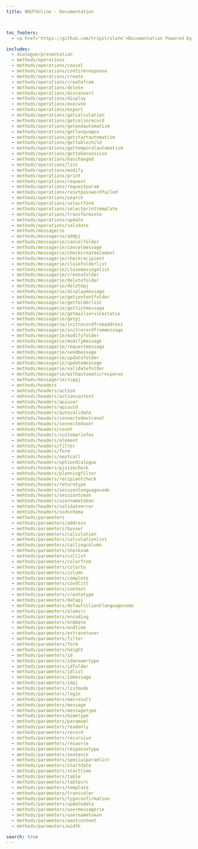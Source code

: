 ```yaml
---
title: NOUTOnline - Documentation



toc_footers:
  - <a href='https://github.com/tripit/slate'>Documentation Powered by Slate</a>

includes:
  - dialogue/presentation
  - methods/operations
  - methods/operations/cancel
  - methods/operations/confirmresponse
  - methods/operations/create
  - methods/operations/createfrom
  - methods/operations/delete
  - methods/operations/disconnect
  - methods/operations/display
  - methods/operations/execute
  - methods/operations/export
  - methods/operations/getcalculation
  - methods/operations/getcolinrecord
  - methods/operations/getendautomatism
  - methods/operations/getlanguages
  - methods/operations/getstartautomatism
  - methods/operations/gettablechild
  - methods/operations/gettemporalautomatism
  - methods/operations/gettokensession
  - methods/operations/haschanged
  - methods/operations/list
  - methods/operations/modify
  - methods/operations/print
  - methods/operations/request
  - methods/operations/requestparam
  - methods/operations/resetpasswordfailed
  - methods/operations/search
  - methods/operations/selectform
  - methods/operations/selectprinttemplate
  - methods/operations/transforminto
  - methods/operations/update
  - methods/operations/validate
  - methods/messagerie
  - methods/messagerie/addpj
  - methods/messagerie/cancelfolder
  - methods/messagerie/cancelmessage
  - methods/messagerie/checkcreateelement
  - methods/messagerie/checkrecipient
  - methods/messagerie/closefolderlist
  - methods/messagerie/closemessagelist
  - methods/messagerie/createfolder
  - methods/messagerie/deletefolder
  - methods/messagerie/deletepj
  - methods/messagerie/displaymessage
  - methods/messagerie/getcontentfolder
  - methods/messagerie/getfolderlist
  - methods/messagerie/getlistmessage
  - methods/messagerie/getmailservicestatus
  - methods/messagerie/getpj
  - methods/messagerie/initrecordfromaddress
  - methods/messagerie/initrecordfrommessage
  - methods/messagerie/modifyfolder
  - methods/messagerie/modifymessage
  - methods/messagerie/requestmessage
  - methods/messagerie/sendmessage
  - methods/messagerie/updatefolder
  - methods/messagerie/updatemessage
  - methods/messagerie/validatefolder
  - methods/messagerie/withautomaticresponse
  - methods/messagerie/zippj
  - methods/headers
  - mehtods/headers/action
  - mehtods/headers/actioncontext
  - mehtods/headers/apiuser
  - mehtods/headers/apiuuid
  - mehtods/headers/autovalidate
  - mehtods/headers/connectedextranet
  - mehtods/headers/connecteduser
  - mehtods/headers/count
  - mehtods/headers/customerinfos
  - mehtods/headers/element
  - mehtods/headers/filter
  - mehtods/headers/form
  - mehtods/headers/nextcall
  - mehtods/headers/optiondialogue
  - mehtods/headers/pjsizecheck
  - mehtods/headers/planningfilter
  - mehtods/headers/recipientcheck
  - mehtods/headers/returntype
  - mehtods/headers/sessionlanguagecode
  - mehtods/headers/sessiontoken
  - mehtods/headers/usernametoken
  - mehtods/headers/validateerror
  - mehtods/headers/xsdschema
  - methods/parameters
  - methods/parameters/address
  - methods/parameters/byuser
  - methods/parameters/calculation
  - methods/parameters/calculationlist
  - methods/parameters/callingcolumn
  - methods/parameters/checksum
  - methods/parameters/collist
  - methods/parameters/colorfrom
  - methods/parameters/colorto
  - methods/parameters/column
  - methods/parameters/complete
  - methods/parameters/condlist
  - methods/parameters/context
  - methods/parameters/createtype
  - methods/parameters/datapj
  - methods/parameters/defaultclientlanguagecode
  - methods/parameters/elemsrc
  - methods/parameters/encoding
  - methods/parameters/enddate
  - methods/parameters/endtime
  - methods/parameters/extranetuser
  - methods/parameters/filter
  - methods/parameters/form
  - methods/parameters/height
  - methods/parameters/id
  - methods/parameters/idanswertype
  - methods/parameters/idfolder
  - methods/parameters/idlist
  - methods/parameters/idmessage
  - methods/parameters/idpj
  - methods/parameters/listmode
  - methods/parameters/login
  - methods/parameters/maxresult
  - methods/parameters/message
  - methods/parameters/messagetype
  - methods/parameters/mimetype
  - methods/parameters/paramxml
  - methods/parameters/readonly
  - methods/parameters/record
  - methods/parameters/recursive
  - methods/parameters/resource
  - methods/parameters/responsetype
  - methods/parameters/sentence
  - methods/parameters/specialparamlist
  - methods/parameters/startdate
  - methods/parameters/starttime
  - methods/parameters/table
  - methods/parameters/tablesrc
  - methods/parameters/template
  - methods/parameters/transcolor
  - methods/parameters/typeconfirmation
  - methods/parameters/updatedata
  - methods/parameters/usermessagerie
  - methods/parameters/usernametoken
  - methods/parameters/wantcontent
  - methods/parameters/width

search: true
---
```

